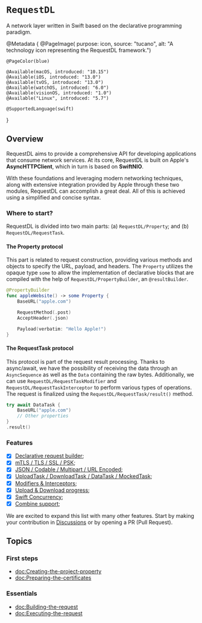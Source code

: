 # ``RequestDL``

A network layer written in Swift based on the declarative programming paradigm.

@Metadata {
    @PageImage(
        purpose: icon, 
        source: "tucano", 
        alt: "A technology icon representing the RequestDL framework.")
    
    @PageColor(blue)
    
    @Available(macOS, introduced: "10.15")
    @Available(iOS, introduced: "13.0")
    @Available(tvOS, introduced: "13.0")
    @Available(watchOS, introduced: "6.0")
    @Available(visionOS, introduced: "1.0")
    @Available("Linux", introduced: "5.7")
    
    @SupportedLanguage(swift)
}

## Overview

RequestDL aims to provide a comprehensive API for developing applications that consume network services. At its core, RequestDL is built on Apple's **AsyncHTTPClient**, which in turn is based on **SwiftNIO**.

With these foundations and leveraging modern networking techniques, along with extensive integration provided by Apple through these two modules, RequestDL can accomplish a great deal. All of this is achieved using a simplified and concise syntax.

### Where to start?

RequestDL is divided into two main parts: (a) ``RequestDL/Property``; and (b) ``RequestDL/RequestTask``.

#### The Property protocol

This part is related to request construction, providing various methods and objects to specify the URL, payload, and headers. The ``Property`` utilizes the opaque type `some` to allow the implementation of declarative blocks that are compiled with the help of ``RequestDL/PropertyBuilder``, an `@resultBuilder`.

```swift
@PropertyBuilder
func appleWebsite() -> some Property {
    BaseURL("apple.com")

    RequestMethod(.post)
    AcceptHeader(.json)

    Payload(verbatim: "Hello Apple!")
}
```

#### The RequestTask protocol

This protocol is part of the request result processing. Thanks to async/await, we have the possibility of receiving the data through an `AsyncSequence` as well as the `Data` containing the raw bytes. Additionally, we can use ``RequestDL/RequestTaskModifier`` and ``RequestDL/RequestTaskInterceptor`` to perform various types of operations. The request is finalized using the ``RequestDL/RequestTask/result()`` method.

```swift
try await DataTask {
    BaseURL("apple.com")
    // Other properties
}
.result()
```

### Features

- [x] [Declarative request builder](<doc:Creating-requests-from-scratch>);
- [x] [mTLS / TLS / SSL / PSK](<doc:Secure-connection>);
- [x] [JSON / Codable / Multipart / URL Encoded](<doc:Exploring-payload>);
- [x] [UploadTask / DownloadTask / DataTask / MockedTask](<doc:Exploring-task>);
- [x] [Modifiers & Interceptors](<doc:Modifiers-and-Interceptors>); 
- [x] [Upload & Download progress](<doc:Upload-and-download-progress>);
- [x] [Swift Concurrency](<doc:Swift-concurrency>);
- [x] [Combine support](<doc:Exploring-combine>);

We are excited to expand this list with many other features. Start by making your contribution in [Discussions](https://github.com/orgs/request-dl/discussions) or by opening a PR (Pull Request).

## Topics

### First steps

- <doc:Creating-the-project-property>
- <doc:Preparing-the-certificates>

### Essentials

- <doc:Building-the-request>
- <doc:Executing-the-request>
